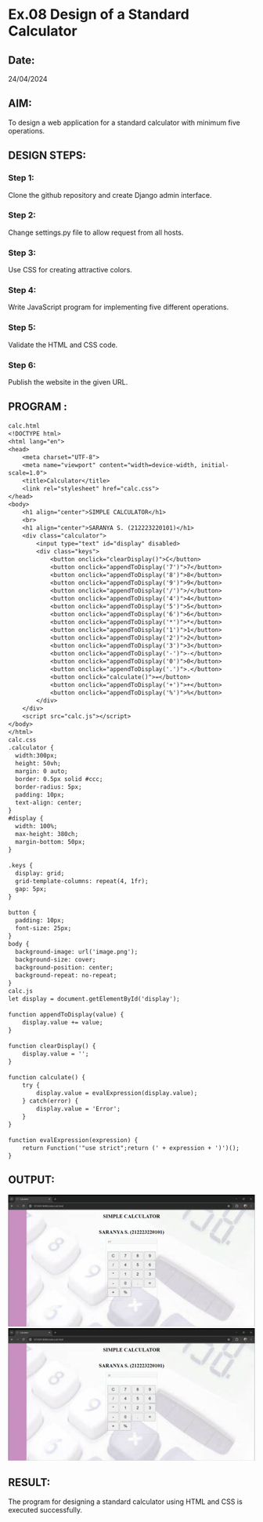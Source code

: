 # Ex.08 Design of a Standard Calculator
## Date:
24/04/2024
## AIM:
To design a web application for a standard calculator with minimum five operations.

## DESIGN STEPS:

### Step 1:
Clone the github repository and create Django admin interface.

### Step 2:
Change settings.py file to allow request from all hosts.

### Step 3:
Use CSS for creating attractive colors.

### Step 4:
Write JavaScript program for implementing five different operations.

### Step 5:
Validate the HTML and CSS code.

### Step 6:
Publish the website in the given URL.

## PROGRAM :
```
calc.html
<!DOCTYPE html>
<html lang="en">
<head>
    <meta charset="UTF-8">
    <meta name="viewport" content="width=device-width, initial-scale=1.0">
    <title>Calculator</title>
    <link rel="stylesheet" href="calc.css">
</head>
<body>
    <h1 align="center">SIMPLE CALCULATOR</h1>
    <br>
    <h1 align="center">SARANYA S. (212223220101)</h1>
    <div class="calculator">
        <input type="text" id="display" disabled>
        <div class="keys">
            <button onclick="clearDisplay()">C</button>
            <button onclick="appendToDisplay('7')">7</button>
            <button onclick="appendToDisplay('8')">8</button>
            <button onclick="appendToDisplay('9')">9</button>
            <button onclick="appendToDisplay('/')">/</button>
            <button onclick="appendToDisplay('4')">4</button>
            <button onclick="appendToDisplay('5')">5</button>
            <button onclick="appendToDisplay('6')">6</button>
            <button onclick="appendToDisplay('*')">*</button>
            <button onclick="appendToDisplay('1')">1</button>
            <button onclick="appendToDisplay('2')">2</button>
            <button onclick="appendToDisplay('3')">3</button>
            <button onclick="appendToDisplay('-')">-</button>
            <button onclick="appendToDisplay('0')">0</button>
            <button onclick="appendToDisplay('.')">.</button>
            <button onclick="calculate()">=</button>
            <button onclick="appendToDisplay('+')">+</button>
            <button onclick="appendToDisplay('%')">%</button>
        </div>
    </div>
    <script src="calc.js"></script>
</body>
</html>
calc.css
.calculator {
  width:300px;
  height: 50vh;
  margin: 0 auto;
  border: 0.5px solid #ccc;
  border-radius: 5px;
  padding: 10px;
  text-align: center;
}
#display {
  width: 100%;
  max-height: 380ch;
  margin-bottom: 50px;
}

.keys {
  display: grid;
  grid-template-columns: repeat(4, 1fr);
  gap: 5px;
}

button {
  padding: 10px;
  font-size: 25px;
}
body {
  background-image: url('image.png'); 
  background-size: cover;
  background-position: center;
  background-repeat: no-repeat;
}
calc.js
let display = document.getElementById('display');

function appendToDisplay(value) {
    display.value += value;
}

function clearDisplay() {
    display.value = '';
}

function calculate() {
    try {
        display.value = evalExpression(display.value);
    } catch(error) {
        display.value = 'Error';
    }
}

function evalExpression(expression) {
    return Function('"use strict";return (' + expression + ')')();
}
```

## OUTPUT:
![alt text](2024-04-29.png)
![alt text](<2024-04-29 (1).png>)
## RESULT:
The program for designing a standard calculator using HTML and CSS is executed successfully.
